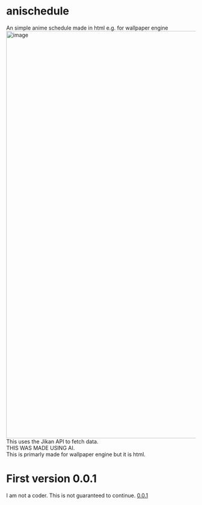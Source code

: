 # anischedule
An simple anime schedule made in html e.g. for wallpaper engine
<img width="1920" height="1080" alt="image" src="https://github.com/user-attachments/assets/0a345099-38cb-4401-92f5-91482766fe15" />
This uses the Jikan API to fetch data.<br>
THIS WAS MADE USING AI. <br>
This is primarly made for wallpaper engine but it is html.<br>
# First version 0.0.1
I am not a coder. This is not guaranteed to continue.
[0.0.1](anischedule.html)
